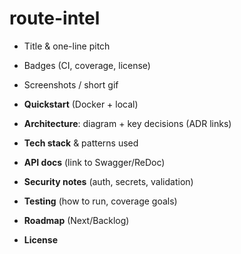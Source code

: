# route-intel


- Title & one-line pitch
  
- Badges (CI, coverage, license)
  
- Screenshots / short gif
  
- **Quickstart** (Docker + local)
  
- **Architecture**: diagram + key decisions (ADR links)
  
- **Tech stack** & patterns used
  
- **API docs** (link to Swagger/ReDoc)
  
- **Security notes** (auth, secrets, validation)
  
- **Testing** (how to run, coverage goals)
  
- **Roadmap** (Next/Backlog)
  
- **License**
